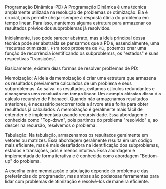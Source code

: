 Programação Dinâmica (PD)
A Programação Dinâmica é uma técnica amplamente utilizada na resolução de problemas de otimização. Ela é crucial, pois permite chegar sempre à resposta ótima do problema em tempo linear. Para isso, mantemos alguma estrutura para armazenar os resultados prévios dos subproblemas já resolvidos.

Inicialmente, isso pode parecer abstrato, mas a ideia principal dessa técnica pode ser abstraída se pensarmos que a PD é, essencialmente, uma "recursão otimizada". Para todo problema de PD, podemos criar uma função de recorrência identificando os subproblemas, os "estados" e suas respectivas "transições".

Basicamente, existem duas formas de resolver problemas de PD:

Memoização: A ideia da memoização é criar uma estrutura que armazena os resultados previamente calculados de um problema e seus subproblemas. Ao salvar os resultados, evitamos cálculos redundantes e alcançamos uma resolução em tempo linear. Um exemplo clássico disso é o cálculo recursivo de Fibonacci. Quando não armazenamos resultados anteriores, é necessário percorrer toda a árvore até a folha para obter resultados já calculados. A memoização é geralmente mais fácil de entender e é implementada usando recursividade. Essa abordagem é conhecida como "Top-down", pois partimos do problema "resolvido" e, ao descer na recursão, resolvemos o problema.

Tabulação: Na tabulação, armazenamos os resultados geralmente em vetores ou matrizes. Essa abordagem geralmente resulta em um código mais eficiente, mas é mais desafiadora na identificação dos subproblemas, estados e transições, pois é menos intuitiva. Essa abordagem é implementada de forma iterativa e é conhecida como abordagem "Bottom-up" do problema.

A escolha entre memoização e tabulação depende do problema e das preferências do programador, mas ambas são poderosas ferramentas para lidar com problemas de otimização e resolvê-los de maneira eficiente.